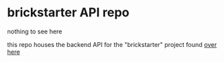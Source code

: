 # brickstarter API repo

nothing to see here

this repo houses the backend API for the "brickstarter" project found [over here](https://github.com/dtklumpp/bricks-client)
